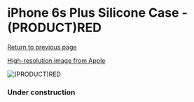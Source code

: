 # iPhone 6s Plus Silicone Case - (PRODUCT)RED

[Return to previous page](/iphone_6)

[High-resolution image from Apple](https://store.storeimages.cdn-apple.com/8756/as-images.apple.com/is/MKXM2?wid=4500&hei=4500&fmt=png)

<div style="width: 384px"><img src="/everysource/MKXM2.png" alt="(PRODUCT)RED"></div>

### Under construction
